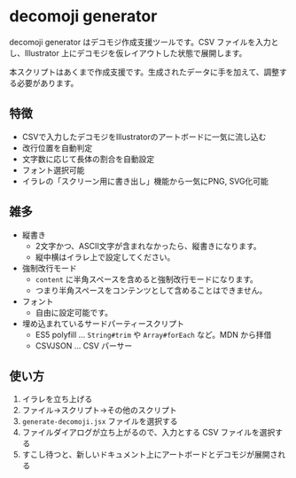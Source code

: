 # decomoji generator

decomoji generator はデコモジ作成支援ツールです。CSV ファイルを入力とし、Illustrator 上にデコモジを仮レイアウトした状態で展開します。

本スクリプトはあくまで作成支援です。生成されたデータに手を加えて、調整する必要があります。

## 特徴
- CSVで入力したデコモジをIllustratorのアートボードに一気に流し込む
- 改行位置を自動判定
- 文字数に応じて長体の割合を自動設定
- フォント選択可能
- イラレの「スクリーン用に書き出し」機能から一気にPNG, SVG化可能

## 雑多
- 縦書き
  - 2文字かつ、ASCII文字が含まれなかったら、縦書きになります。
  - 縦中横はイラレ上で設定してください。
- 強制改行モード
  - `content` に半角スペースを含めると強制改行モードになります。
  - つまり半角スペースをコンテンツとして含めることはできません。
- フォント
  - 自由に設定可能です。
- 埋め込まれているサードパーティースクリプト
  - ES5 polyfill ... `String#trim` や `Array#forEach` など。MDN から拝借
  - CSVJSON ... CSV パーサー

## 使い方
1. イラレを立ち上げる
2. ファイル→スクリプト→その他のスクリプト
3. `generate-decomoji.jsx` ファイルを選択する
4. ファイルダイアログが立ち上がるので、入力とする CSV ファイルを選択する
5. すこし待つと、新しいドキュメント上にアートボードとデコモジが展開される
